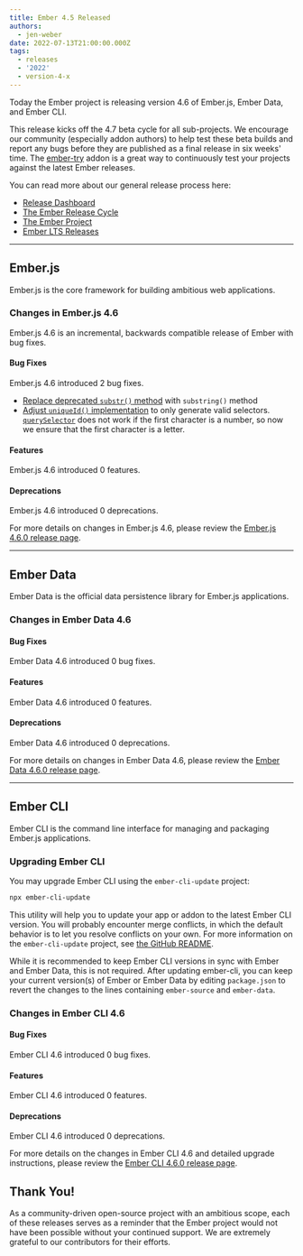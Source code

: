 ```yaml
---
title: Ember 4.5 Released
authors:
  - jen-weber
date: 2022-07-13T21:00:00.000Z
tags:
  - releases
  - '2022'
  - version-4-x
---
```


Today the Ember project is releasing version 4.6 of Ember.js, Ember Data, and Ember CLI. <!-- Block start: Uncomment if an LTS candidate --><!--This release of Ember.js is an LTS (Long Term Support) candidate. LTS candidates prioritize stability over the addition of new features, and have an extended support schedule.--><!-- Block end -->

This release kicks off the 4.7 beta cycle for all sub-projects. We encourage our community (especially addon authors) to help test these beta builds and report any bugs before they are published as a final release in six weeks' time. The [ember-try](https://github.com/ember-cli/ember-try) addon is a great way to continuously test your projects against the latest Ember releases.

You can read more about our general release process here:

- [Release Dashboard](http://emberjs.com/releases/)
- [The Ember Release Cycle](https://blog.emberjs.com/new-ember-release-process/)
- [The Ember Project](https://blog.emberjs.com/ember-project-at-2-0/)
- [Ember LTS Releases](https://blog.emberjs.com/announcing-embers-first-lts/)

---

## Ember.js

Ember.js is the core framework for building ambitious web applications.

### Changes in Ember.js 4.6

Ember.js 4.6 is an incremental, backwards compatible release of Ember with bug fixes.

#### Bug Fixes

Ember.js 4.6 introduced 2 bug fixes.

- [Replace deprecated `substr()` method](https://github.com/emberjs/ember.js/pull/20125) with `substring()` method
- [Adjust `uniqueId()` implementation](https://github.com/emberjs/ember.js/pull/20120) to only generate valid selectors. [`querySelector`](https://developer.mozilla.org/en-US/docs/Web/API/Document/querySelector) does not work if the first character is a number, so
now we ensure that the first character is a letter.

#### Features

Ember.js 4.6 introduced 0 features.
#### Deprecations

Ember.js 4.6 introduced 0 deprecations.

For more details on changes in Ember.js 4.6, please review the [Ember.js 4.6.0 release page](https://github.com/emberjs/ember.js/releases/tag/v4.6.0).

---

## Ember Data

Ember Data is the official data persistence library for Ember.js applications.

### Changes in Ember Data 4.6

#### Bug Fixes

Ember Data 4.6 introduced 0 bug fixes.

#### Features

Ember Data 4.6 introduced 0 features.

#### Deprecations

Ember Data 4.6 introduced 0 deprecations.

For more details on changes in Ember Data 4.6, please review the
[Ember Data 4.6.0 release page](https://github.com/emberjs/data/releases/tag/v4.6.0).

---

## Ember CLI

Ember CLI is the command line interface for managing and packaging Ember.js applications.

### Upgrading Ember CLI

You may upgrade Ember CLI using the `ember-cli-update` project:

```bash
npx ember-cli-update
```

This utility will help you to update your app or addon to the latest Ember CLI version. You will probably encounter merge conflicts, in which the default behavior is to let you resolve conflicts on your own. For more information on the `ember-cli-update` project, see [the GitHub README](https://github.com/ember-cli/ember-cli-update).

While it is recommended to keep Ember CLI versions in sync with Ember and Ember Data, this is not required. After updating ember-cli, you can keep your current version(s) of Ember or Ember Data by editing `package.json` to revert the changes to the lines containing `ember-source` and `ember-data`.

### Changes in Ember CLI 4.6

#### Bug Fixes

Ember CLI 4.6 introduced 0 bug fixes.

#### Features

Ember CLI 4.6 introduced 0 features.

#### Deprecations

Ember CLI 4.6 introduced 0 deprecations.

For more details on the changes in Ember CLI 4.6 and detailed upgrade
instructions, please review the [Ember CLI 4.6.0 release page](https://github.com/ember-cli/ember-cli/releases/tag/v4.6.0).

## Thank You!

As a community-driven open-source project with an ambitious scope, each of these releases serves as a reminder that the Ember project would not have been possible without your continued support. We are extremely grateful to our contributors for their efforts.
